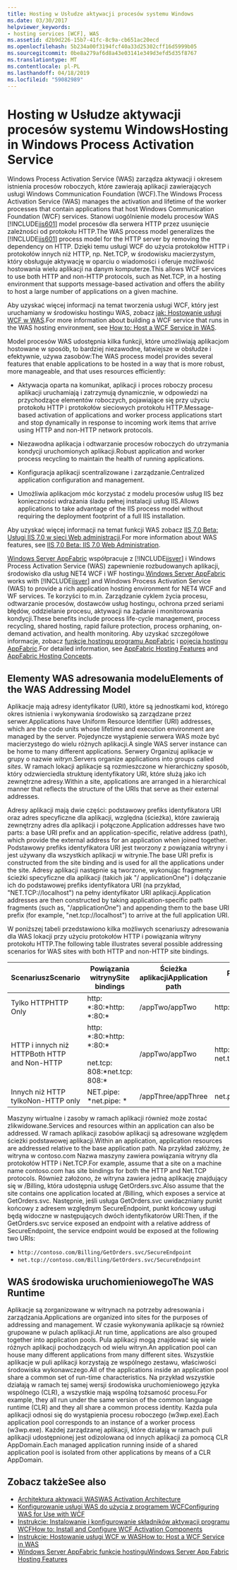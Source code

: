```yaml
---
title: Hosting w Usłudze aktywacji procesów systemu Windows
ms.date: 03/30/2017
helpviewer_keywords:
- hosting services [WCF], WAS
ms.assetid: d2b9d226-15b7-41fc-8c9a-cb651ac20ecd
ms.openlocfilehash: 5b234a00f3194fcf40a33d25302cff16d5999b05
ms.sourcegitcommit: 0be8a279af6d8a43e03141e349d3efd5d35f8767
ms.translationtype: MT
ms.contentlocale: pl-PL
ms.lasthandoff: 04/18/2019
ms.locfileid: "59082989"
---
```

# <a name="hosting-in-windows-process-activation-service"></a><span data-ttu-id="c1438-102">Hosting w Usłudze aktywacji procesów systemu Windows</span><span class="sxs-lookup"><span data-stu-id="c1438-102">Hosting in Windows Process Activation Service</span></span>
<span data-ttu-id="c1438-103">Windows Process Activation Service (WAS) zarządza aktywacji i okresem istnienia procesów roboczych, które zawierają aplikacji zawierających usługi Windows Communication Foundation (WCF).</span><span class="sxs-lookup"><span data-stu-id="c1438-103">The Windows Process Activation Service (WAS) manages the activation and lifetime of the worker processes that contain applications that host Windows Communication Foundation (WCF) services.</span></span> <span data-ttu-id="c1438-104">Stanowi uogólnienie modelu procesów WAS [!INCLUDE[iis601](../../../../includes/iis601-md.md)] model procesów dla serwera HTTP przez usunięcie zależności od protokołu HTTP.</span><span class="sxs-lookup"><span data-stu-id="c1438-104">The WAS process model generalizes the [!INCLUDE[iis601](../../../../includes/iis601-md.md)] process model for the HTTP server by removing the dependency on HTTP.</span></span> <span data-ttu-id="c1438-105">Dzięki temu usługi WCF do użycia protokołów HTTP i protokołów innych niż HTTP, np. Net.TCP, w środowisku macierzystym, który obsługuje aktywację w oparciu o wiadomości i oferuje możliwość hostowania wielu aplikacji na danym komputerze.</span><span class="sxs-lookup"><span data-stu-id="c1438-105">This allows WCF services to use both HTTP and non-HTTP protocols, such as Net.TCP, in a hosting environment that supports message-based activation and offers the ability to host a large number of applications on a given machine.</span></span>  
  
 <span data-ttu-id="c1438-106">Aby uzyskać więcej informacji na temat tworzenia usługi WCF, który jest uruchamiany w środowisku hostingu WAS, zobacz [jak: Hostowanie usługi WCF w WAS](../../../../docs/framework/wcf/feature-details/how-to-host-a-wcf-service-in-was.md).</span><span class="sxs-lookup"><span data-stu-id="c1438-106">For more information about building a WCF service that runs in the WAS hosting environment, see [How to: Host a WCF Service in WAS](../../../../docs/framework/wcf/feature-details/how-to-host-a-wcf-service-in-was.md).</span></span>  
  
 <span data-ttu-id="c1438-107">Model procesów WAS udostępnia kilka funkcji, które umożliwiają aplikacjom hostowane w sposób, to bardziej niezawodne, łatwiejsze w obsłudze i efektywnie, używa zasobów:</span><span class="sxs-lookup"><span data-stu-id="c1438-107">The WAS process model provides several features that enable applications to be hosted in a way that is more robust, more manageable, and that uses resources efficiently:</span></span>  
  
-   <span data-ttu-id="c1438-108">Aktywacja oparta na komunikat, aplikacji i proces roboczy procesu aplikacji uruchamiają i zatrzymują dynamicznie, w odpowiedzi na przychodzące elementów roboczych, pojawiające się przy użyciu protokołu HTTP i protokołów sieciowych protokołu HTTP.</span><span class="sxs-lookup"><span data-stu-id="c1438-108">Message-based activation of applications and worker process applications start and stop dynamically in response to incoming work items that arrive using HTTP and non-HTTP network protocols.</span></span>  
  
-   <span data-ttu-id="c1438-109">Niezawodna aplikacja i odtwarzanie procesów roboczych do utrzymania kondycji uruchomionych aplikacji.</span><span class="sxs-lookup"><span data-stu-id="c1438-109">Robust application and worker process recycling to maintain the health of running applications.</span></span>  
  
-   <span data-ttu-id="c1438-110">Konfiguracja aplikacji scentralizowane i zarządzanie.</span><span class="sxs-lookup"><span data-stu-id="c1438-110">Centralized application configuration and management.</span></span>  
  
-   <span data-ttu-id="c1438-111">Umożliwia aplikacjom móc korzystać z modelu procesów usług IIS bez konieczności wdrażania śladu pełnej instalacji usług IIS.</span><span class="sxs-lookup"><span data-stu-id="c1438-111">Allows applications to take advantage of the IIS process model without requiring the deployment footprint of a full IIS installation.</span></span>  
  
 <span data-ttu-id="c1438-112">Aby uzyskać więcej informacji na temat funkcji WAS zobacz [IIS 7.0 Beta: Usługi IIS 7.0 w sieci Web administracji](../../../../docs/framework/wcf/feature-details/hosting-in-windows-process-activation-service.md).</span><span class="sxs-lookup"><span data-stu-id="c1438-112">For more information about WAS features, see [IIS 7.0 Beta: IIS 7.0 Web Administration](../../../../docs/framework/wcf/feature-details/hosting-in-windows-process-activation-service.md).</span></span>  
  
 <span data-ttu-id="c1438-113">[Windows Server AppFabric](https://go.microsoft.com/fwlink/?LinkId=196496) współpracuje z [!INCLUDE[iisver](../../../../includes/iisver-md.md)] i Windows Process Activation Service (WAS) zapewnienie rozbudowanych aplikacji, środowisko dla usług NET4 WCF i WF hostingu.</span><span class="sxs-lookup"><span data-stu-id="c1438-113">[Windows Server AppFabric](https://go.microsoft.com/fwlink/?LinkId=196496) works with [!INCLUDE[iisver](../../../../includes/iisver-md.md)] and Windows Process Activation Service (WAS) to provide a rich application hosting environment for NET4 WCF and WF services.</span></span> <span data-ttu-id="c1438-114">Te korzyści to m.in. Zarządzanie cyklem życia procesu, odtwarzanie procesów, dostawców usług hostingu, ochrona przed seriami błędów, oddzielanie procesu, aktywacji na żądanie i monitorowania kondycji.</span><span class="sxs-lookup"><span data-stu-id="c1438-114">These benefits include process life-cycle management, process recycling, shared hosting, rapid failure protection, process orphaning, on-demand activation, and health monitoring.</span></span> <span data-ttu-id="c1438-115">Aby uzyskać szczegółowe informacje, zobacz [funkcje hostingu programu AppFabric](https://go.microsoft.com/fwlink/?LinkId=196494) i [pojęcia hostingu AppFabric](https://go.microsoft.com/fwlink/?LinkId=196495).</span><span class="sxs-lookup"><span data-stu-id="c1438-115">For detailed information, see [AppFabric Hosting Features](https://go.microsoft.com/fwlink/?LinkId=196494) and [AppFabric Hosting Concepts](https://go.microsoft.com/fwlink/?LinkId=196495).</span></span>  
  
## <a name="elements-of-the-was-addressing-model"></a><span data-ttu-id="c1438-116">Elementy WAS adresowania modelu</span><span class="sxs-lookup"><span data-stu-id="c1438-116">Elements of the WAS Addressing Model</span></span>  
 <span data-ttu-id="c1438-117">Aplikacje mają adresy identyfikator (URI), które są jednostkami kod, którego okres istnienia i wykonywania środowisko są zarządzane przez serwer.</span><span class="sxs-lookup"><span data-stu-id="c1438-117">Applications have Uniform Resource Identifier (URI) addresses, which are the code units whose lifetime and execution environment are managed by the server.</span></span> <span data-ttu-id="c1438-118">Pojedyncze wystąpienie serwera WAS może być macierzystego do wielu różnych aplikacji.</span><span class="sxs-lookup"><span data-stu-id="c1438-118">A single WAS server instance can be home to many different applications.</span></span> <span data-ttu-id="c1438-119">Serwery Organizuj aplikacje w grupy o nazwie *witryn*.</span><span class="sxs-lookup"><span data-stu-id="c1438-119">Servers organize applications into groups called *sites*.</span></span> <span data-ttu-id="c1438-120">W ramach lokacji aplikacje są rozmieszczone w hierarchiczny sposób, który odzwierciedla strukturę identyfikatory URI, które służą jako ich zewnętrzne adresy.</span><span class="sxs-lookup"><span data-stu-id="c1438-120">Within a site, applications are arranged in a hierarchical manner that reflects the structure of the URIs that serve as their external addresses.</span></span>  
  
 <span data-ttu-id="c1438-121">Adresy aplikacji mają dwie części: podstawowy prefiks identyfikatora URI oraz adres specyficzne dla aplikacji, względna (ścieżka), które zawierają zewnętrzny adres dla aplikacji i połączone.</span><span class="sxs-lookup"><span data-stu-id="c1438-121">Application addresses have two parts: a base URI prefix and an application-specific, relative address (path), which provide the external address for an application when joined together.</span></span> <span data-ttu-id="c1438-122">Podstawowy prefiks identyfikatora URI jest tworzony z powiązania witryny i jest używany dla wszystkich aplikacji w witrynie.</span><span class="sxs-lookup"><span data-stu-id="c1438-122">The base URI prefix is constructed from the site binding and is used for all the applications under the site.</span></span> <span data-ttu-id="c1438-123">Adresy aplikacji następnie są tworzone, wykonując fragmenty ścieżki specyficzne dla aplikacji (takich jak "/ applicationOne") i dołączanie ich do podstawowej prefiks identyfikatora URI (na przykład, "NET.TCP://localhost") na pełny identyfikator URI aplikacji.</span><span class="sxs-lookup"><span data-stu-id="c1438-123">Application addresses are then constructed by taking application-specific path fragments (such as, "/applicationOne") and appending them to the base URI prefix (for example, "net.tcp://localhost") to arrive at the full application URI.</span></span>  
  
 <span data-ttu-id="c1438-124">W poniższej tabeli przedstawiono kilka możliwych scenariuszy adresowania dla WAS lokacji przy użyciu protokołów HTTP i powiązania witryny protokołu HTTP.</span><span class="sxs-lookup"><span data-stu-id="c1438-124">The following table illustrates several possible addressing scenarios for WAS sites with both HTTP and non-HTTP site bindings.</span></span>  
  
|<span data-ttu-id="c1438-125">Scenariusz</span><span class="sxs-lookup"><span data-stu-id="c1438-125">Scenario</span></span>|<span data-ttu-id="c1438-126">Powiązania witryny</span><span class="sxs-lookup"><span data-stu-id="c1438-126">Site bindings</span></span>|<span data-ttu-id="c1438-127">Ścieżka aplikacji</span><span class="sxs-lookup"><span data-stu-id="c1438-127">Application path</span></span>|<span data-ttu-id="c1438-128">Podstawowa aplikacja identyfikatory URI</span><span class="sxs-lookup"><span data-stu-id="c1438-128">Base application URIs</span></span>|  
|--------------|-------------------|----------------------|---------------------------|  
|<span data-ttu-id="c1438-129">Tylko HTTP</span><span class="sxs-lookup"><span data-stu-id="c1438-129">HTTP Only</span></span>|<span data-ttu-id="c1438-130">http: \*:80:\*</span><span class="sxs-lookup"><span data-stu-id="c1438-130">http: \*:80:\*</span></span>|<span data-ttu-id="c1438-131">/appTwo</span><span class="sxs-lookup"><span data-stu-id="c1438-131">/appTwo</span></span>|http://localhost/appTwo/|  
|<span data-ttu-id="c1438-132">HTTP i innych niż HTTP</span><span class="sxs-lookup"><span data-stu-id="c1438-132">Both HTTP and Non-HTTP</span></span>|<span data-ttu-id="c1438-133">http: \*:80:\*</span><span class="sxs-lookup"><span data-stu-id="c1438-133">http: \*:80:\*</span></span><br /><br /> <span data-ttu-id="c1438-134">net.tcp: 808:\*</span><span class="sxs-lookup"><span data-stu-id="c1438-134">net.tcp: 808:\*</span></span>|<span data-ttu-id="c1438-135">/appTwo</span><span class="sxs-lookup"><span data-stu-id="c1438-135">/appTwo</span></span>|http://localhost/appTwo/<br /><span data-ttu-id="c1438-136">net.tcp://localhost/appTwo/</span><span class="sxs-lookup"><span data-stu-id="c1438-136">net.tcp://localhost/appTwo/</span></span>|  
|<span data-ttu-id="c1438-137">Innych niż HTTP tylko</span><span class="sxs-lookup"><span data-stu-id="c1438-137">Non-HTTP only</span></span>|<span data-ttu-id="c1438-138">NET.pipe: \*</span><span class="sxs-lookup"><span data-stu-id="c1438-138">net.pipe: \*</span></span>|<span data-ttu-id="c1438-139">/appThree</span><span class="sxs-lookup"><span data-stu-id="c1438-139">/appThree</span></span>|<span data-ttu-id="c1438-140">net.pipe://appThree/</span><span class="sxs-lookup"><span data-stu-id="c1438-140">net.pipe://appThree/</span></span>|  
  
 <span data-ttu-id="c1438-141">Maszyny wirtualne i zasoby w ramach aplikacji również może zostać zlikwidowane.</span><span class="sxs-lookup"><span data-stu-id="c1438-141">Services and resources within an application can also be addressed.</span></span> <span data-ttu-id="c1438-142">W ramach aplikacji zasobów aplikacji są adresowane względem ścieżki podstawowej aplikacji.</span><span class="sxs-lookup"><span data-stu-id="c1438-142">Within an application, application resources are addressed relative to the base application path.</span></span> <span data-ttu-id="c1438-143">Na przykład załóżmy, że witryna w contoso.com Nazwa maszyny zawiera powiązania witryny dla protokołów HTTP i Net.TCP.</span><span class="sxs-lookup"><span data-stu-id="c1438-143">For example, assume that a site on a machine name contoso.com has site bindings for both the HTTP and Net.TCP protocols.</span></span> <span data-ttu-id="c1438-144">Również założono, że witryna zawiera jedną aplikację znajdujący się w /Billing, która udostępnia usługę GetOrders.svc.</span><span class="sxs-lookup"><span data-stu-id="c1438-144">Also assume that the site contains one application located at /Billing, which exposes a service at GetOrders.svc.</span></span> <span data-ttu-id="c1438-145">Następnie, jeśli usługa GetOrders.svc uwidaczniany punkt końcowy z adresem względnym SecureEndpoint, punkt końcowy usługi będą widoczne w następujących dwóch identyfikatorów URI:</span><span class="sxs-lookup"><span data-stu-id="c1438-145">Then, if the GetOrders.svc service exposed an endpoint with a relative address of SecureEndpoint, the service endpoint would be exposed at the following two URIs:</span></span>  
  
- `http://contoso.com/Billing/GetOrders.svc/SecureEndpoint`
- `net.tcp://contoso.com/Billing/GetOrders.svc/SecureEndpoint`
  
## <a name="the-was-runtime"></a><span data-ttu-id="c1438-146">WAS środowiska uruchomieniowego</span><span class="sxs-lookup"><span data-stu-id="c1438-146">The WAS Runtime</span></span>  
 <span data-ttu-id="c1438-147">Aplikacje są zorganizowane w witrynach na potrzeby adresowania i zarządzania.</span><span class="sxs-lookup"><span data-stu-id="c1438-147">Applications are organized into sites for the purposes of addressing and management.</span></span> <span data-ttu-id="c1438-148">W czasie wykonywania aplikacje są również grupowane w pulach aplikacji.</span><span class="sxs-lookup"><span data-stu-id="c1438-148">At run time, applications are also grouped together into application pools.</span></span> <span data-ttu-id="c1438-149">Pula aplikacji mogą znajdować się wiele różnych aplikacji pochodzących od wielu witryn.</span><span class="sxs-lookup"><span data-stu-id="c1438-149">An application pool can house many different applications from many different sites.</span></span> <span data-ttu-id="c1438-150">Wszystkie aplikacje w puli aplikacji korzystają ze wspólnego zestawu, właściwości środowiska wykonawczego.</span><span class="sxs-lookup"><span data-stu-id="c1438-150">All of the applications inside an application pool share a common set of run-time characteristics.</span></span> <span data-ttu-id="c1438-151">Na przykład wszystkie działają w ramach tej samej wersji środowiska uruchomieniowego języka wspólnego (CLR), a wszystkie mają wspólną tożsamość procesu.</span><span class="sxs-lookup"><span data-stu-id="c1438-151">For example, they all run under the same version of the common language runtime (CLR) and they all share a common process identity.</span></span> <span data-ttu-id="c1438-152">Każda pula aplikacji odnosi się do wystąpienia procesu roboczego (w3wp.exe).</span><span class="sxs-lookup"><span data-stu-id="c1438-152">Each application pool corresponds to an instance of a worker process (w3wp.exe).</span></span> <span data-ttu-id="c1438-153">Każdej zarządzanej aplikacji, które działają w ramach puli aplikacji udostępnionej jest odizolowana od innych aplikacji za pomocą CLR AppDomain.</span><span class="sxs-lookup"><span data-stu-id="c1438-153">Each managed application running inside of a shared application pool is isolated from other applications by means of a CLR AppDomain.</span></span>  
  
## <a name="see-also"></a><span data-ttu-id="c1438-154">Zobacz także</span><span class="sxs-lookup"><span data-stu-id="c1438-154">See also</span></span>

- [<span data-ttu-id="c1438-155">Architektura aktywacji WAS</span><span class="sxs-lookup"><span data-stu-id="c1438-155">WAS Activation Architecture</span></span>](../../../../docs/framework/wcf/feature-details/was-activation-architecture.md)
- [<span data-ttu-id="c1438-156">Konfigurowanie usługi WAS do użycia z programem WCF</span><span class="sxs-lookup"><span data-stu-id="c1438-156">Configuring WAS for Use with WCF</span></span>](../../../../docs/framework/wcf/feature-details/configuring-the-wpa--service-for-use-with-wcf.md)
- [<span data-ttu-id="c1438-157">Instrukcje: Instalowanie i konfigurowanie składników aktywacji programu WCF</span><span class="sxs-lookup"><span data-stu-id="c1438-157">How to: Install and Configure WCF Activation Components</span></span>](../../../../docs/framework/wcf/feature-details/how-to-install-and-configure-wcf-activation-components.md)
- [<span data-ttu-id="c1438-158">Instrukcje: Hostowanie usługi WCF w WAS</span><span class="sxs-lookup"><span data-stu-id="c1438-158">How to: Host a WCF Service in WAS</span></span>](../../../../docs/framework/wcf/feature-details/how-to-host-a-wcf-service-in-was.md)
- [<span data-ttu-id="c1438-159">Windows Server AppFabric funkcje hostingu</span><span class="sxs-lookup"><span data-stu-id="c1438-159">Windows Server App Fabric Hosting Features</span></span>](https://go.microsoft.com/fwlink/?LinkId=201276)
